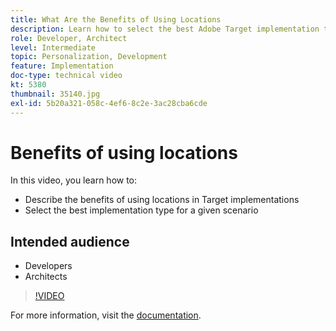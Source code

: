 ```yaml
---
title: What Are the Benefits of Using Locations
description: Learn how to select the best Adobe Target implementation type for a given scenario.
role: Developer, Architect
level: Intermediate
topic: Personalization, Development
feature: Implementation
doc-type: technical video
kt: 5380
thumbnail: 35140.jpg
exl-id: 5b20a321-058c-4ef6-8c2e-3ac28cba6cde
---
```

# Benefits of using locations

In this video, you learn how to:

* Describe the benefits of using locations in Target implementations
* Select the best implementation type for a given scenario

## Intended audience

* Developers
* Architects

>[!VIDEO](https://video.tv.adobe.com/v/35140/?quality=12)

For more information, visit the [documentation](https://experienceleague.adobe.com/docs/target/using/implement-target/implementing-target.html?lang=en).
